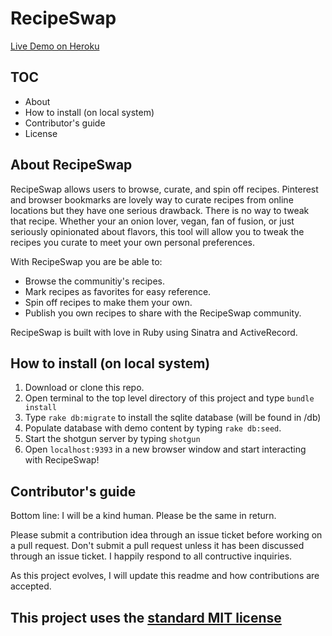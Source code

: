# RecipeSwap

[Live Demo on Heroku](https://recipe-swap.herokuapp.com/)

## TOC

- About
- How to install (on local system)
- Contributor's guide
- License

## About RecipeSwap

RecipeSwap allows users to browse, curate, and spin off recipes. Pinterest and browser bookmarks are lovely way to curate recipes from online locations but they have one serious drawback. There is no way to tweak that recipe. Whether your an onion lover, vegan, fan of fusion, or just seriously opinionated about flavors, this tool will allow you to tweak the recipes you curate to meet your own personal preferences.

With RecipeSwap you are be able to:

- Browse the communitiy's recipes.
- Mark recipes as favorites for easy reference.
- Spin off recipes to make them your own.
- Publish you own recipes to share with the RecipeSwap community.

RecipeSwap is built with love in Ruby using Sinatra and ActiveRecord.

## How to install (on local system)

1. Download or clone this repo.
2. Open terminal to the top level directory of this project and type `bundle install`
3. Type `rake db:migrate` to install the sqlite database (will be found in /db)
4. Populate database with demo content by typing `rake db:seed`.
5. Start the shotgun server by typing `shotgun`
6. Open `localhost:9393` in a new browser window and start interacting with RecipeSwap!

## Contributor's guide

Bottom line: I will be a kind human. Please be the same in return.

Please submit a contribution idea through an issue ticket before working on a pull request. Don't submit a pull request unless it has been discussed through an issue ticket. I happily respond to all contructive inquiries.

As this project evolves, I will update this readme and how contributions are accepted.

## This project uses the [standard MIT license](LICENSE)
